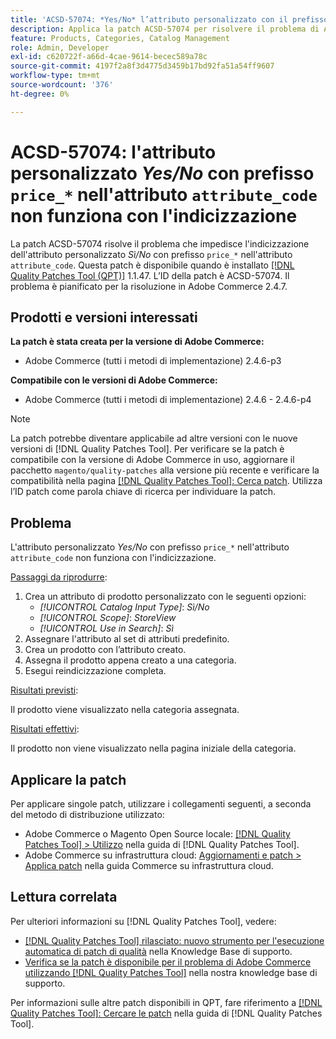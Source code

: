 ```yaml
---
title: 'ACSD-57074: *Yes/No* l’attributo personalizzato con il prefisso "price_*" nell’attributo "attribute_code" non funziona con l’indicizzazione'
description: Applica la patch ACSD-57074 per risolvere il problema di Adobe Commerce per cui l’attributo personalizzato *Yes/No* con prefisso "price_*" nell’attributo "attribute_code" non funziona con l’indicizzazione.
feature: Products, Categories, Catalog Management
role: Admin, Developer
exl-id: c620722f-a66d-4cae-9614-becec589a78c
source-git-commit: 4197f2a8f3d4775d3459b17bd92fa51a54ff9607
workflow-type: tm+mt
source-wordcount: '376'
ht-degree: 0%

---
```


# ACSD-57074: l&#39;attributo personalizzato *Yes/No* con prefisso `price_*` nell&#39;attributo `attribute_code` non funziona con l&#39;indicizzazione

La patch ACSD-57074 risolve il problema che impedisce l&#39;indicizzazione dell&#39;attributo personalizzato *Sì/No* con prefisso `price_*` nell&#39;attributo `attribute_code`. Questa patch è disponibile quando è installato [[!DNL Quality Patches Tool (QPT)]](/help/announcements/adobe-commerce-announcements/magento-quality-patches-released-new-tool-to-self-serve-quality-patches.md) 1.1.47. L’ID della patch è ACSD-57074. Il problema è pianificato per la risoluzione in Adobe Commerce 2.4.7.

## Prodotti e versioni interessati

**La patch è stata creata per la versione di Adobe Commerce:**

* Adobe Commerce (tutti i metodi di implementazione) 2.4.6-p3

**Compatibile con le versioni di Adobe Commerce:**

* Adobe Commerce (tutti i metodi di implementazione) 2.4.6 - 2.4.6-p4

>[!NOTE]
>
>La patch potrebbe diventare applicabile ad altre versioni con le nuove versioni di [!DNL Quality Patches Tool]. Per verificare se la patch è compatibile con la versione di Adobe Commerce in uso, aggiornare il pacchetto `magento/quality-patches` alla versione più recente e verificare la compatibilità nella pagina [[!DNL Quality Patches Tool]: Cerca patch](https://experienceleague.adobe.com/tools/commerce-quality-patches/index.html?lang=it). Utilizza l’ID patch come parola chiave di ricerca per individuare la patch.

## Problema

L&#39;attributo personalizzato *Yes/No* con prefisso `price_*` nell&#39;attributo `attribute_code` non funziona con l&#39;indicizzazione.

<u>Passaggi da riprodurre</u>:

1. Crea un attributo di prodotto personalizzato con le seguenti opzioni:
   * *[!UICONTROL Catalog Input Type]*: *Sì/No*
   * *[!UICONTROL Scope]*: *StoreView*
   * *[!UICONTROL Use in Search]*: *Sì*
1. Assegnare l&#39;attributo al set di attributi predefinito.
1. Crea un prodotto con l’attributo creato.
1. Assegna il prodotto appena creato a una categoria.
1. Esegui reindicizzazione completa.

<u>Risultati previsti</u>:

Il prodotto viene visualizzato nella categoria assegnata.

<u>Risultati effettivi</u>:

Il prodotto non viene visualizzato nella pagina iniziale della categoria.

## Applicare la patch

Per applicare singole patch, utilizzare i collegamenti seguenti, a seconda del metodo di distribuzione utilizzato:

* Adobe Commerce o Magento Open Source locale: [[!DNL Quality Patches Tool] > Utilizzo](https://experienceleague.adobe.com/docs/commerce-operations/tools/quality-patches-tool/usage.html?lang=it) nella guida di [!DNL Quality Patches Tool].
* Adobe Commerce su infrastruttura cloud: [Aggiornamenti e patch > Applica patch](https://experienceleague.adobe.com/docs/commerce-cloud-service/user-guide/develop/upgrade/apply-patches.html?lang=it) nella guida Commerce su infrastruttura cloud.

## Lettura correlata

Per ulteriori informazioni su [!DNL Quality Patches Tool], vedere:

* [[!DNL Quality Patches Tool] rilasciato: nuovo strumento per l&#39;esecuzione automatica di patch di qualità](/help/announcements/adobe-commerce-announcements/magento-quality-patches-released-new-tool-to-self-serve-quality-patches.md) nella Knowledge Base di supporto.
* [Verifica se la patch è disponibile per il problema di Adobe Commerce utilizzando  [!DNL Quality Patches Tool]](/help/support-tools/patches-available-in-qpt-tool/check-patch-for-magento-issue-with-magento-quality-patches.md) nella nostra knowledge base di supporto.

Per informazioni sulle altre patch disponibili in QPT, fare riferimento a [[!DNL Quality Patches Tool]: Cercare le patch](https://experienceleague.adobe.com/tools/commerce-quality-patches/index.html?lang=it) nella guida di [!DNL Quality Patches Tool].
